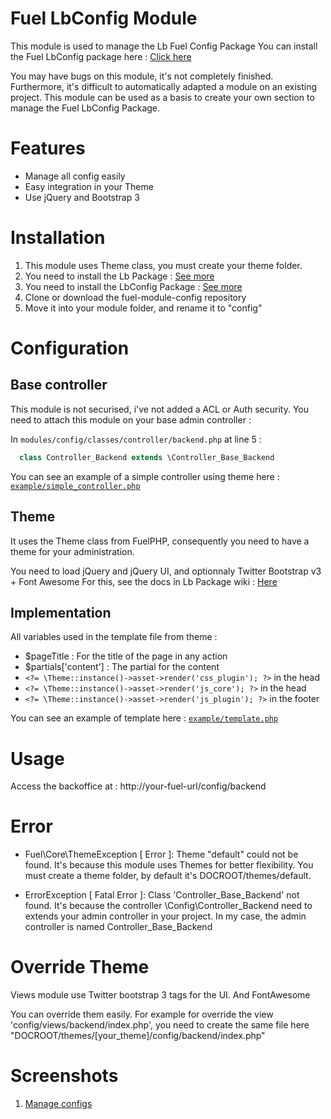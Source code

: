 # Fuel LbConfig Module

This module is used to manage the Lb Fuel Config Package
You can install the Fuel LbConfig package here : [Click here](https://github.com/jhuriez/fuel-lbConfig-package)

You may have bugs on this module, it's not completely finished. Furthermore, it's difficult to automatically adapted a module on an existing project.
This module can  be used as a basis to create your own section to manage the Fuel LbConfig Package.

# Features

* Manage all config easily
* Easy integration in your Theme
* Use jQuery and Bootstrap 3

# Installation

1. This module uses Theme class, you must create your theme folder.
2. You need to install the Lb Package : [See more](http://github.com/jhuriez/fuel-lb-package)
2. You need to install the LbConfig Package : [See more](http://github.com/jhuriez/fuel-lbConfig-package)
3. Clone or download the fuel-module-config repository
4. Move it into your module folder, and rename it to "config"

# Configuration

## Base controller

This module is not securised, i've not added a ACL or Auth security. You need to attach this module on your base admin controller :

In `modules/config/classes/controller/backend.php` at line 5 :

```php
  class Controller_Backend extends \Controller_Base_Backend
```

You can see an example of a simple controller using theme here : [`example/simple_controller.php`](http://github.com/jhuriez/fuel-lb-package/blob/master/example/simple_controller.php)

## Theme

It uses the Theme class from FuelPHP, consequently you need to have a theme for your administration.

You need to load jQuery and jQuery UI, and optionnaly Twitter Bootstrap v3 + Font Awesome
For this, see the docs in Lb Package wiki : [Here](http://github.com/jhuriez/fuel-lb-package/blob/master/wiki/theme.md)

## Implementation

All variables used in the template file from theme :

* $pageTitle : For the title of the page in any action
* $partials['content'] : The partial for the content
* `<?= \Theme::instance()->asset->render('css_plugin'); ?>` in the head
* `<?= \Theme::instance()->asset->render('js_core'); ?>` in the head
* `<?= \Theme::instance()->asset->render('js_plugin'); ?>` in the footer

You can see an example of template here : [`example/template.php`](http://github.com/jhuriez/fuel-lb-package/blob/master/example/template.php)


# Usage

Access the backoffice at : http://your-fuel-url/config/backend

# Error

- Fuel\Core\ThemeException [ Error ]: Theme "default" could not be found.
It's because this module uses Themes for better flexibility. You must create a theme folder, by default it's DOCROOT/themes/default.

- ErrorException [ Fatal Error ]: Class 'Controller_Base_Backend' not found.
It's because the controller \Config\Controller_Backend need to extends your admin controller in your project. In my case, the admin controller is named Controller_Base_Backend

# Override Theme

Views module use Twitter bootstrap 3 tags for the UI. And FontAwesome

You can override them easily. For example for override the view 'config/views/backend/index.php', you need to create the same file here "DOCROOT/themes/[your_theme]/config/backend/index.php"

# Screenshots

1. [Manage configs](http://i.imgur.com/OTO1J9q.png)
